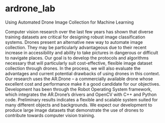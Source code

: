 # ardrone_lab
Using Automated Drone Image Collection for Machine Learning

Computer vision research over the last few years has shown that diverse training datasets are critical for designing robust image classification systems. Drones present an alternative new way to automate image collection. They may be particularly advantageous due to their recent increase in accessibility and ability to take pictures in dangerous or difficult to navigate places. Our goal is to develop the protocols and algorithms necessary that will particularly suit cost-effective, flexible image dataset collection through drones. In the process, we will also evaluate the advantages and current potential drawbacks of using drones in this context. Our research uses the AR.Drone – a commercially available drone whose excellent cost and performance make it a good candidate for our objectives. Development has been through the Robot Operating System framework, which integrates the AR.Drone’s drivers and OpenCV with C++ and Python code. Preliminary results indicates a flexible and scalable system suited for many different objects and backgrounds. We expect our development to produce large image datasets that demonstrate the use of drones to contribute towards computer vision training.
